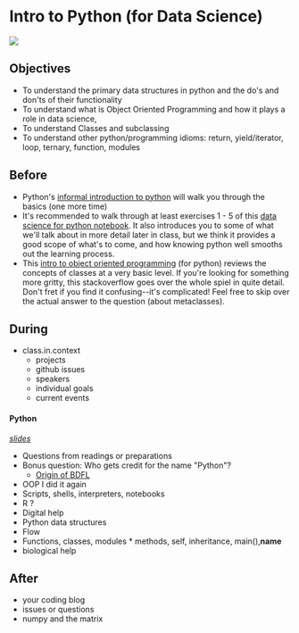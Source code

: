 # Intro to Python (for Data Science)

![](https://www.python.org/~guido/images/license.jpg)

## Objectives

* To understand the primary data structures in python and the do's and don'ts of their functionality
* To understand what is Object Oriented Programming and how it plays a role in data science,
* To understand Classes and subclassing
* To understand other python/programming idioms: return, yield/iterator, loop, ternary, function, modules
  
## Before

* Python's [informal introduction to python](https://docs.python.org/2/tutorial/introduction.html) will walk you through the basics (one more time)
* It's recommended to walk through at least exercises 1 - 5 of this [data science for python notebook](http://nbviewer.ipython.org/github/gumption/Python_for_Data_Science/blob/master/Python_for_Data_Science_all.ipynb). It also introduces you to some of what we'll talk about in more detail later in class, but we think it provides a good scope of what's to come, and how knowing python well smooths out the learning process.
* This [intro to object oriented programming](http://code.tutsplus.com/articles/python-from-scratch-object-oriented-programming--net-21476) (for python) reviews the concepts of classes at a very basic level. If you're looking for something more gritty, this stackoverflow goes over the whole spiel in quite detail. Don't fret if you find it confusing--it's complicated! Feel free to skip over the actual answer to the question (about metaclasses).




## During

* class.in.context
  * projects
  * github issues
  * speakers
  * individual goals
  * current events

 
#### Python

*[slides](slides.pdf)*


* Questions from readings or preparations
* Bonus question: Who gets credit for the name "Python"?
  * [Origin of BDFL](origin_of_bdfl.md)
* OOP I did it again
* Scripts, shells, interpreters, notebooks
* R ?
* Digital help
* Python data structures
* Flow
* Functions, classes, modules
		* methods, self, inheritance, main(),__name__
* biological help



## After

* your coding blog
* issues or questions
* numpy and the matrix
